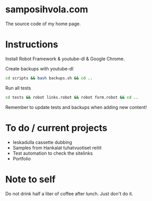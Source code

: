 # samposihvola.com

The source code of my home page. 

# Instructions

Install Robot Framework & youtube-dl & Google Chrome.

Create backups with youtube-dl

```bash
cd scripts && bash backups.sh && cd ..
```

Run all tests

```bash
cd tests && robot links.robot && robot form.robot && cd ..
```

Remember to update tests and backups when adding new content!

# To do / current projects

- Ieskadulla cassette dubbing
- Samples from Hankalat tuhatvuotiset reitit
- Test automation to check the sitelinks
- Portfolio

# Note to self

Do not drink half a liter of coffee after lunch. Just don't do it.
